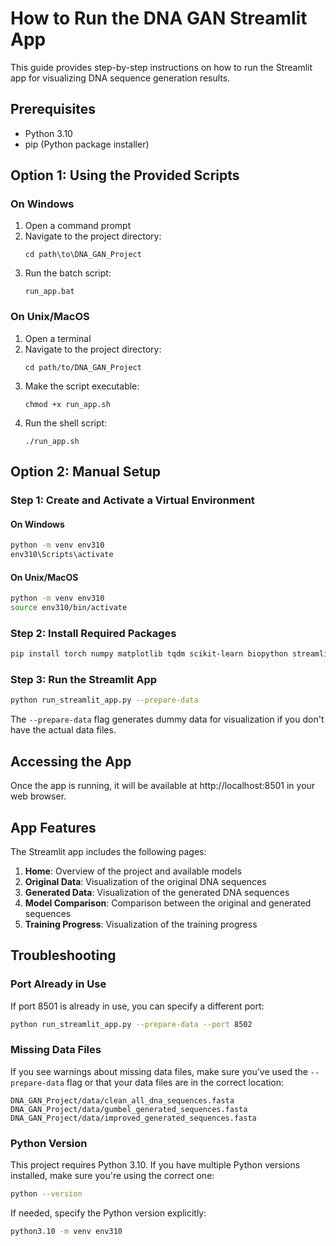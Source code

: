 # How to Run the DNA GAN Streamlit App

This guide provides step-by-step instructions on how to run the Streamlit app for visualizing DNA sequence generation results.

## Prerequisites

- Python 3.10
- pip (Python package installer)

## Option 1: Using the Provided Scripts

### On Windows

1. Open a command prompt
2. Navigate to the project directory:
   ```
   cd path\to\DNA_GAN_Project
   ```
3. Run the batch script:
   ```
   run_app.bat
   ```

### On Unix/MacOS

1. Open a terminal
2. Navigate to the project directory:
   ```
   cd path/to/DNA_GAN_Project
   ```
3. Make the script executable:
   ```
   chmod +x run_app.sh
   ```
4. Run the shell script:
   ```
   ./run_app.sh
   ```

## Option 2: Manual Setup

### Step 1: Create and Activate a Virtual Environment

#### On Windows

```bash
python -m venv env310
env310\Scripts\activate
```

#### On Unix/MacOS

```bash
python -m venv env310
source env310/bin/activate
```

### Step 2: Install Required Packages

```bash
pip install torch numpy matplotlib tqdm scikit-learn biopython streamlit
```

### Step 3: Run the Streamlit App

```bash
python run_streamlit_app.py --prepare-data
```

The `--prepare-data` flag generates dummy data for visualization if you don't have the actual data files.

## Accessing the App

Once the app is running, it will be available at http://localhost:8501 in your web browser.

## App Features

The Streamlit app includes the following pages:

1. **Home**: Overview of the project and available models
2. **Original Data**: Visualization of the original DNA sequences
3. **Generated Data**: Visualization of the generated DNA sequences
4. **Model Comparison**: Comparison between the original and generated sequences
5. **Training Progress**: Visualization of the training progress

## Troubleshooting

### Port Already in Use

If port 8501 is already in use, you can specify a different port:

```bash
python run_streamlit_app.py --prepare-data --port 8502
```

### Missing Data Files

If you see warnings about missing data files, make sure you've used the `--prepare-data` flag or that your data files are in the correct location:

```
DNA_GAN_Project/data/clean_all_dna_sequences.fasta
DNA_GAN_Project/data/gumbel_generated_sequences.fasta
DNA_GAN_Project/data/improved_generated_sequences.fasta
```

### Python Version

This project requires Python 3.10. If you have multiple Python versions installed, make sure you're using the correct one:

```bash
python --version
```

If needed, specify the Python version explicitly:

```bash
python3.10 -m venv env310
```
